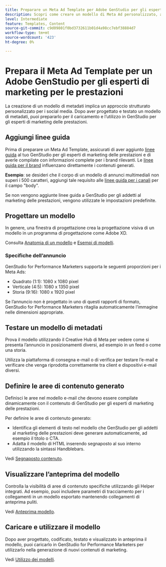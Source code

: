```yaml
---
title: Preparare un Meta Ad Template per Adobe GenStudio per gli esperti di marketing delle prestazioni
description: Scopri come creare un modello di Meta Ad personalizzato, ad Adobe GenStudio per gli esperti di marketing delle prestazioni.
level: Intermediate
feature: Templates, Content
source-git-commit: c9d09801f0bd3732611b01d4a98cc7ebf38884d7
workflow-type: tm+mt
source-wordcount: '423'
ht-degree: 0%

---
```



# Prepara il Meta Ad Template per un Adobe GenStudio per gli esperti di marketing per le prestazioni

La creazione di un modello di metadati implica un approccio strutturato personalizzato per i social media. Dopo aver progettato e testato un modello di metadati, puoi prepararlo per il caricamento e l’utilizzo in GenStudio per gli esperti di marketing delle prestazioni.

## Aggiungi linee guida

Prima di preparare un Meta Ad Template, assicurati di aver aggiunto [linee guida](/help/user-guide/guidelines/overview.md) al tuo GenStudio per gli esperti di marketing delle prestazioni e di averle compilate con informazioni complete per i brand rilevanti. Le [linee guida per il brand](/help/user-guide/guidelines/brands.md) influenzano direttamente i contenuti generati.

**Esempio**: se desideri che il corpo di un modello di annunci multimediali non superi i 500 caratteri, aggiungi tale requisito alle [linee guida per i canali](/help/user-guide/guidelines/brands.md#channel-guidelines) per il campo &quot;body&quot;.

Se non vengono aggiunte linee guida a GenStudio per gli addetti al marketing delle prestazioni, vengono utilizzate le impostazioni predefinite.

## Progettare un modello

In genere, una finestra di progettazione crea la progettazione visiva di un modello in un programma di progettazione come Adobe XD.

Consulta [Anatomia di un modello](/help/user-guide/content/use-templates.md#anatomy-of-a-template) e [Esempi di modelli](/help/user-guide/content/customize-template.md#template-examples).

### Specifiche dell’annuncio

GenStudio for Performance Marketers supporta le seguenti proporzioni per i Meta Ads:

* Quadrato (1:1): 1080 x 1080 pixel
* Verticale (4:5): 1080 x 1350 pixel
* Storia (9:16): 1080 x 1920 pixel

Se l’annuncio non è progettato in uno di questi rapporti di formato, GenStudio for Performance Marketers ritaglia automaticamente l’immagine nelle dimensioni appropriate.

## Testare un modello di metadati

Prova il modello utilizzando il Creative Hub di Meta per vedere come si presenta l’annuncio in posizionamenti diversi, ad esempio in un feed o come una storia.

Utilizza la piattaforma di consegna e-mail o di verifica per testare l’e-mail e verificare che venga riprodotta correttamente tra client e dispositivi e-mail diversi.

## Definire le aree di contenuto generato

Definisci le aree nel modello e-mail che devono essere compilate dinamicamente con il contenuto di GenStudio per gli esperti di marketing delle prestazioni.

Per definire le aree di contenuto generato:

* Identifica gli elementi di testo nel modello che GenStudio per gli addetti al marketing delle prestazioni deve generare automaticamente, ad esempio il titolo o CTA.
* Adatta il modello di HTML inserendo segnaposto al suo interno utilizzando la sintassi Handblebars.

Vedi [Segnaposto contenuto](/help/user-guide/content/customize-template.md#content-placeholders).

## Visualizzare l’anteprima del modello

Controlla la visibilità di aree di contenuto specifiche utilizzando gli Helper integrati. Ad esempio, puoi includere parametri di tracciamento per i collegamenti in un modello esportato mantenendo collegamenti di anteprima puliti.

Vedi [Anteprima modello](/help/user-guide/content/customize-template.md#template-preview).

## Caricare e utilizzare il modello

Dopo aver progettato, codificato, testato e visualizzato in anteprima il modello, puoi caricarlo in GenStudio for Performance Marketers per utilizzarlo nella generazione di nuovi contenuti di marketing.

Vedi [Utilizzo dei modelli](use-templates.md).
